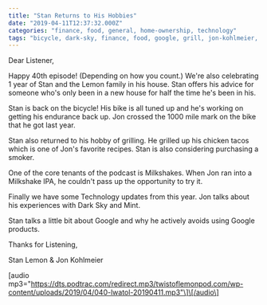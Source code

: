 ```yaml
---
title: "Stan Returns to His Hobbies"
date: "2019-04-11T12:37:32.000Z"
categories: "finance, food, general, home-ownership, technology"
tags: "bicycle, dark-sky, finance, food, google, grill, jon-kohlmeier, life-with-a-twist-of-lemon, milkshake-beer, mint, stan-lemon, weather"
---
```


Dear Listener,

Happy 40th episode! (Depending on how you count.) We're also celebrating 1 year of Stan and the Lemon family in his house. Stan offers his advice for someone who's only been in a new house for half the time he's been in his.

Stan is back on the bicycle! His bike is all tuned up and he's working on getting his endurance back up. Jon crossed the 1000 mile mark on the bike that he got last year.

Stan also returned to his hobby of grilling. He grilled up his chicken tacos which is one of Jon's favorite recipes. Stan is also considering purchasing a smoker.

One of the core tenants of the podcast is Milkshakes. When Jon ran into a Milkshake IPA, he couldn't pass up the opportunity to try it.

Finally we have some Technology updates from this year. Jon talks about his experiences with Dark Sky and Mint.

Stan talks a little bit about Google and why he actively avoids using Google products.

Thanks for Listening,

Stan Lemon & Jon Kohlmeier

\[audio mp3="https://dts.podtrac.com/redirect.mp3/twistoflemonpod.com/wp-content/uploads/2019/04/040-lwatol-20190411.mp3"\]\[/audio\]
